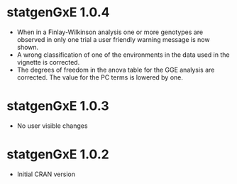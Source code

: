 # statgenGxE 1.0.4

* When in a Finlay-Wilkinson analysis one or more genotypes are observed in only one trial a user friendly warning message is now shown.
* A wrong classification of one of the environments in the data used in the vignette is corrected.
* The degrees of freedom in the anova table for the GGE analysis are corrected. The value for the PC terms is lowered by one.

# statgenGxE 1.0.3

* No user visible changes

# statgenGxE 1.0.2

* Initial CRAN version
